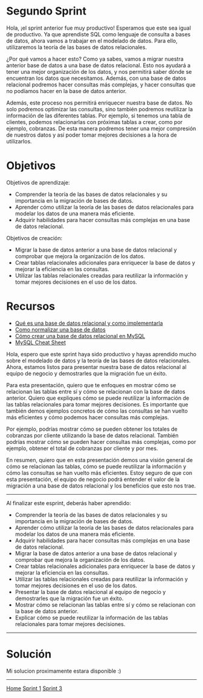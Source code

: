 # Segundo Sprint

Hola, ¡el sprint anterior fue muy productivo! Esperamos que este sea igual de productivo. Ya que aprendiste SQL como lenguaje de consulta a bases de datos, ahora vamos a trabajar en el modelado de datos. Para ello, utilizaremos la teoría de las bases de datos relacionales.

¿Por qué vamos a hacer esto? Como ya sabes, vamos a migrar nuestra anterior base de datos a una base de datos relacional. Esto nos ayudará a tener una mejor organización de los datos, y nos permitirá saber dónde se encuentran los datos que necesitamos. Además, con una base de datos relacional podremos hacer consultas más complejas, y hacer consultas que no podíamos hacer en la base de datos anterior.

Además, este proceso nos permitirá enriquecer nuestra base de datos. No solo podremos optimizar las consultas, sino también podremos reutilizar la información de las diferentes tablas. Por ejemplo, si tenemos una tabla de clientes, podemos relacionarlas con próximas tablas a crear, como por ejemplo, cobranzas. De esta manera podremos tener una mejor compresión de nuestros datos y así poder tomar mejores decisiones a la hora de utilizarlos.

# Objetivos

Objetivos de aprendizaje:

- Comprender la teoría de las bases de datos relacionales y su importancia en la migración de bases de datos.
- Aprender cómo utilizar la teoría de las bases de datos relacionales para modelar los datos de una manera más eficiente.
- Adquirir habilidades para hacer consultas más complejas en una base de datos relacional.

Objetivos de creación:

- Migrar la base de datos anterior a una base de datos relacional y comprobar que mejora la organización de los datos.
- Crear tablas relacionales adicionales para enriquecer la base de datos y mejorar la eficiencia en las consultas.
- Utilizar las tablas relacionales creadas para reutilizar la información y tomar mejores decisiones en el uso de los datos.

# Recursos

- [Qué es una base de datos relacional y como implementarla](https://www.youtube.com/watch?v=uUdKAYl-F7g&t=124s)
- [Como normalizar una base de datos](https://www.youtube.com/watch?v=uUdKAYl-F7g&t=124s)
- [Cómo crear una base de datos relacional en MySQL](https://www.youtube.com/watch?v=1f4_sggBfMc)
- [MySQL Cheat Sheet](https://devhints.io/mysql)

Hola, espero que este sprint haya sido productivo y hayas aprendido mucho sobre el modelado de datos y la teoría de las bases de datos relacionales. Ahora, estamos listos para presentar nuestra base de datos relacional al equipo de negocio y demostrarles que la migración fue un éxito.

Para esta presentación, quiero que te enfoques en mostrar cómo se relacionan las tablas entre sí y cómo se relacionan con la base de datos anterior. Quiero que expliques cómo se puede reutilizar la información de las tablas relacionales para tomar mejores decisiones. Es importante que también demos ejemplos concretos de cómo las consultas se han vuelto más eficientes y cómo podemos hacer consultas más complejas.

Por ejemplo, podrías mostrar cómo se pueden obtener los totales de cobranzas por cliente utilizando la base de datos relacional. También podrías mostrar cómo se pueden hacer consultas más complejas, como por ejemplo, obtener el total de cobranzas por cliente y por mes.

En resumen, quiero que en esta presentación demos una visión general de cómo se relacionan las tablas, cómo se puede reutilizar la información y cómo las consultas se han vuelto más eficientes. Estoy seguro de que con esta presentación, el equipo de negocio podrá entender el valor de la migración a una base de datos relacional y los beneficios que esto nos trae.

---

Al finalizar este esprint, deberás haber aprendido:

- Comprender la teoría de las bases de datos relacionales y su importancia en la migración de bases de datos.
- Aprender cómo utilizar la teoría de las bases de datos relacionales para modelar los datos de una manera más eficiente.
- Adquirir habilidades para hacer consultas más complejas en una base de datos relacional.
- Migrar la base de datos anterior a una base de datos relacional y comprobar que mejora la organización de los datos.
- Crear tablas relacionales adicionales para enriquecer la base de datos y mejorar la eficiencia en las consultas.
- Utilizar las tablas relacionales creadas para reutilizar la información y tomar mejores decisiones en el uso de los datos.
- Presentar la base de datos relacional al equipo de negocio y demostrarles que la migración fue un éxito.
- Mostrar cómo se relacionan las tablas entre sí y cómo se relacionan con la base de datos anterior.
- Explicar cómo se puede reutilizar la información de las tablas relacionales para tomar mejores decisiones.

---

# Solución

Mi solucion proximamente estara disponible :)

---

[Home](../README.md)
[Sprint 1](/Primer-Sprint/Primer-Sprint.md)
[Sprint 3](/Tercer-Sprint/Tercer-Sprint.md)